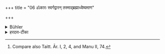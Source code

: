 +++
title = "06 ॐकारः स्वर्गद्वारन् तस्माद्ब्रह्माध्येष्यमाण"

+++

<details><summary>Bühler</summary>

6. The syllable 'Om' is the door of heaven. [^4]  Therefore he who is about to study the Veda, shall begin (his lesson) by (pronouncing) it.


[^4]:  Compare also Taitt. Ār. I, 2, 4, and Manu II, 74.
</details>

<details><summary>हरदत्त-टीका</summary>

## सूत्रम्
ओङ्कारस्स्वर्गद्वारं तस्माद्ब्रह्माऽध्येष्यमाण एतदादि प्रतिपद्येत ॥ ६॥   
### टिप्पनी
ओङ्कारः प्रणवः स्वर्गस्य द्वारमिव । यथा द्वारेण गृहाभ्यन्तरं प्राप्यते तथाऽनेन स्वर्गः ! तम्मात् ब्रह्म वेदं स्वर्गसाधनमध्येष्यमाण एतदादि अनाम्नातमप्योङ्कारमादौ कृत्वा प्रतिपद्येत उपक्रमेताऽध्येतुम् ॥ ६ ॥
</details>
